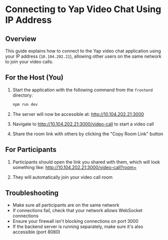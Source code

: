 # Connecting to Yap Video Chat Using IP Address

## Overview

This guide explains how to connect to the Yap video chat application using your IP address (`10.104.202.21`), allowing other users on the same network to join your video calls.

## For the Host (You)

1. Start the application with the following command from the `frontend` directory:

   ```bash
   npm run dev
   ```

2. The server will now be accessible at: http://10.104.202.21:3000

3. Navigate to http://10.104.202.21:3000/video-call to start a video call

4. Share the room link with others by clicking the "Copy Room Link" button

## For Participants

1. Participants should open the link you shared with them, which will look something like:
   http://10.104.202.21:3000/video-call?room=<room-id>

2. They will automatically join your video call room

## Troubleshooting

- Make sure all participants are on the same network
- If connections fail, check that your network allows WebSocket connections
- Ensure your firewall isn't blocking connections on port 3000
- If the backend server is running separately, make sure it's also accessible (port 8080)